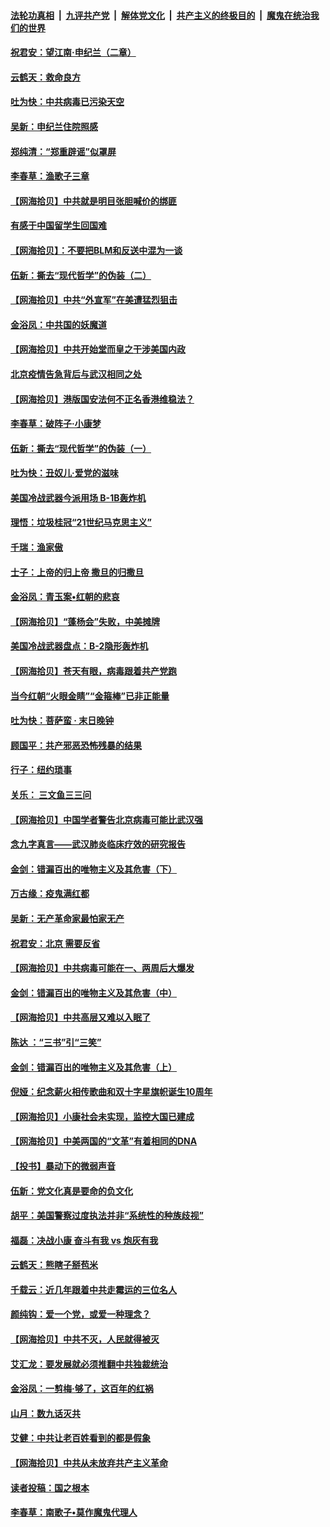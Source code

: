 ####  [法轮功真相](../../../../basic/blob/master/README.md?t=06280931) &nbsp;|&nbsp; [九评共产党](../../../../9ping.md/blob/master/README.md?t=06280931) &nbsp;|&nbsp; [解体党文化](../../../../jtdwh.md/blob/master/README.md?t=06280931)  &nbsp;|&nbsp; [共产主义的终极目的](../../../../gczydzjmd.md/blob/master/README.md?t=06280931) &nbsp;|&nbsp; [魔鬼在统治我们的世界](../../../../mgztzwmdsj.md/blob/master/README.md?t=06280931) 

#### [祝君安：望江南·申纪兰（二章）](../pages/nsc993/n12216556.md?t=06280931) 

#### [云鹤天：救命良方](../pages/nsc993/n12216543.md?t=06280931) 

#### [吐为快：中共病毒已污染天空](../pages/nsc993/n12215786.md?t=06280931) 

#### [吴新：申纪兰住院照感](../pages/nsc993/n12215730.md?t=06280931) 

#### [郑纯清：“郑重辟谣”似罩屏](../pages/nsc993/n12215700.md?t=06280931) 

#### [李春草：渔歌子三章](../pages/nsc993/n12215653.md?t=06280931) 

#### [【网海拾贝】中共就是明目张胆喊价的绑匪](../pages/nsc993/n12215381.md?t=06280931) 

#### [有感于中国留学生回国难](../pages/nsc993/n12212960.md?t=06280931) 

#### [【网海拾贝】：不要把BLM和反送中混为一谈](../pages/nsc993/n12213076.md?t=06280931) 

#### [伍新：撕去“现代哲学”的伪装（二）](../pages/nsc993/n12211310.md?t=06280931) 

#### [【网海拾贝】中共“外宣军”在美遭猛烈狙击](../pages/nsc993/n12211190.md?t=06280931) 

#### [金浴凤：中共国的妖魔道](../pages/nsc993/n12208163.md?t=06280931) 

#### [【网海拾贝】中共开始堂而皇之干涉美国内政](../pages/nsc993/n12205646.md?t=06280931) 

#### [北京疫情告急背后与武汉相同之处](../pages/nsc993/n12201610.md?t=06280931) 

#### [【网海拾贝】港版国安法何不正名香港维稳法？](../pages/nsc993/n12203675.md?t=06280931) 

#### [李春草：破阵子·小康梦](../pages/nsc993/n12202996.md?t=06280931) 

#### [伍新：撕去“现代哲学”的伪装（一）](../pages/nsc993/n12202666.md?t=06280931) 

#### [吐为快：丑奴儿·爱党的滋味](../pages/nsc993/n12202630.md?t=06280931) 

#### [美国冷战武器今派用场 B-1B轰炸机](../pages/nsc993/n12202368.md?t=06280931) 

#### [理悟：垃圾桂冠“21世纪马克思主义”](../pages/nsc993/n12201220.md?t=06280931) 

#### [千瑞：渔家傲](../pages/nsc993/n12201174.md?t=06280931) 

#### [士子：上帝的归上帝 撒旦的归撒旦](../pages/nsc993/n12199902.md?t=06280931) 

#### [金浴凤：青玉案•红朝的悲哀](../pages/nsc993/n12199650.md?t=06280931) 

#### [【网海拾贝】“蓬杨会”失败，中美摊牌](../pages/nsc993/n12199598.md?t=06280931) 

#### [美国冷战武器盘点：B-2隐形轰炸机](../pages/nsc993/n12199226.md?t=06280931) 

#### [【网海拾贝】苍天有眼，病毒跟着共产党跑](../pages/nsc993/n12197648.md?t=06280931) 

#### [当今红朝“火眼金睛”“金箍棒”已非正能量](../pages/nsc993/n12196834.md?t=06280931) 

#### [吐为快：菩萨蛮 · 末日晚钟](../pages/nsc993/n12196689.md?t=06280931) 

#### [顾国平：共产邪恶恐怖残暴的结果](../pages/nsc993/n12195238.md?t=06280931) 

#### [行子：纽约琐事](../pages/nsc993/n12194752.md?t=06280931) 

#### [关乐： 三文鱼三三问](../pages/nsc993/n12194626.md?t=06280931) 

#### [【网海拾贝】中国学者警告北京病毒可能比武汉强](../pages/nsc993/n12193964.md?t=06280931) 

#### [念九字真言——武汉肺炎临床疗效的研究报告](../pages/nsc993/n12190804.md?t=06280931) 

#### [金剑：错漏百出的唯物主义及其危害（下）](../pages/nsc993/n12191909.md?t=06280931) 

#### [万古缘：疫鬼满红都](../pages/nsc993/n12191847.md?t=06280931) 

#### [吴新：无产革命家最怕家无产](../pages/nsc993/n12191806.md?t=06280931) 

#### [祝君安：北京 需要反省](../pages/nsc993/n12191766.md?t=06280931) 

#### [【网海拾贝】中共病毒可能在一、两周后大爆发](../pages/nsc993/n12190517.md?t=06280931) 

#### [金剑：错漏百出的唯物主义及其危害（中）](../pages/nsc993/n12188778.md?t=06280931) 

#### [【网海拾贝】中共高层又难以入眠了](../pages/nsc993/n12188425.md?t=06280931) 

#### [陈达 ：“三书”引“三笑”](../pages/nsc993/n12187929.md?t=06280931) 

#### [金剑：错漏百出的唯物主义及其危害（上）](../pages/nsc993/n12186502.md?t=06280931) 

#### [倪娅：纪念薪火相传歌曲和双十字星旗帜诞生10周年](../pages/nsc993/n12186439.md?t=06280931) 

#### [【网海拾贝】小康社会未实现，监控大国已建成](../pages/nsc993/n12185468.md?t=06280931) 

#### [【网海拾贝】中美两国的“文革”有着相同的DNA](../pages/nsc993/n12184487.md?t=06280931) 

#### [【投书】暴动下的微弱声音](../pages/nsc993/n12183493.md?t=06280931) 

#### [伍新：党文化真是要命的负文化](../pages/nsc993/n12182742.md?t=06280931) 

#### [胡平：美国警察过度执法并非“系统性的种族歧视”](../pages/nsc993/n12182713.md?t=06280931) 

#### [福磊：决战小康 奋斗有我 vs 炮灰有我](../pages/nsc993/n12182693.md?t=06280931) 

#### [云鹤天：熊瞎子掰苞米](../pages/nsc993/n12182680.md?t=06280931) 

#### [千载云：近几年跟着中共走霉运的三位名人](../pages/nsc993/n12182649.md?t=06280931) 

#### [颜纯钩：爱一个党，或爱一种理念？](../pages/nsc993/n12182640.md?t=06280931) 

#### [【网海拾贝】中共不灭，人民就得被灭](../pages/nsc993/n12180698.md?t=06280931) 

#### [艾汇龙：要发展就必须推翻中共独裁统治](../pages/nsc993/n12180647.md?t=06280931) 

#### [金浴凤：一剪梅·够了，这百年的红祸](../pages/nsc993/n12180002.md?t=06280931) 

#### [山月：数九话灭共](../pages/nsc993/n12179940.md?t=06280931) 

#### [艾健：中共让老百姓看到的都是假象](../pages/nsc993/n12179778.md?t=06280931) 

#### [【网海拾贝】中共从未放弃共产主义革命](../pages/nsc993/n12176687.md?t=06280931) 

#### [读者投稿：国之根本](../pages/nsc993/n12176662.md?t=06280931) 

#### [李春草：南歌子•莫作魔鬼代理人](../pages/nsc993/n12176610.md?t=06280931) 

